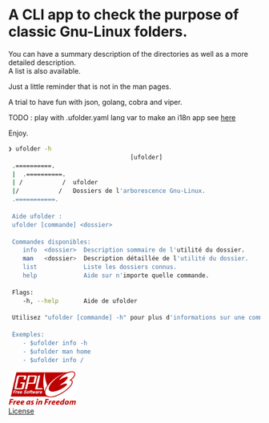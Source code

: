 # A CLI app to check the purpose of classic Gnu-Linux folders.

You can have a summary description of the directories as well as a more detailed description.  
A list is also available.

Just a little reminder that is not in the man pages.  

A trial to have fun with json, golang, cobra and viper.

TODO : play with .ufolder.yaml lang var to make an i18n app see [here](https://github.com/rnek0/ufolder/blob/857d97725cd09f625d30740c54e062d6285c1090/cmd/deserialize.go#L30)

Enjoy.

```bash
❯ ufolder -h
                                  [ufolder]                                   
 .==========.
 |  .==========.  
 | /           /  ufolder  
 |/           /   Dossiers de l'arborescence Gnu-Linux.
 .===========.    

 Aide ufolder : 
 ufolder [commande] <dossier>

 Commandes disponibles:
    info  <dossier>  Description sommaire de l'utilité du dossier.
    man   <dossier>  Description détaillée de l'utilité du dossier.
    list             Liste les dossiers connus.
    help             Aide sur n'importe quelle commande.

 Flags:
    -h, --help       Aide de ufolder

 Utilisez "ufolder [commande] -h" pour plus d'informations sur une commande.

 Exemples:
    - $ufolder info -h
    - $ufolder man home
    - $ufolder info /
```

![GPL-v3](gplv3-with-text-136x68.png)  
 [License](https://www.gnu.org/licenses/gpl-howto.html)